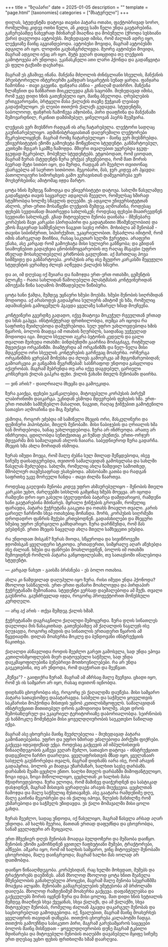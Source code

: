 +++
title = "ზღაპარი"
date = 2025-01-05
description = ""
template = "page.html"
[taxonomies]
categories = ["მხატვრული"]
+++

დილას, სტუდენტმა დატოვა თავისი პატარა ოთახი, ფაქტობრივად სორო, რომელშიც
კიდევ ოთხი წელი, ან კიდევ სამი წელი უნდა გაეტარებინა. გაჩერებამდე
ნახევრად მძინარემ მიაღწია და მობუზული (ქროდა სუსხიანი ქარი) დაელოდა
ავტობუსს. მიუხედავად იმისა, რომ ძალიან ადრე იყო, ლექციაზე მაინც
აგვიანდებოდა. ავტობუსი მოვიდა, მაგრამ ავტობუსში ადგილი არ იყო. ლოდინი
გაუხანგრძლივდა. მეორე ავტობუსი მოვიდა, მაგრამ ადგილი იქაც არ იყო. მეტს
ვეღარ დაიცდიდა თუ ლექციის გამოტოვება არ უნდოდა. უკანასკნელი ათი ლარი
ჰქონდა და გადაწყვიტა ეს ფული ტაქსიში დაეხარჯა.

მაგრამ ეს გზაშივე ინანა. მანქანა მძღოლის ძინძგლიანი სხეულის, მანქანის
პრეისტორიული ინტერიერში გამჯდარ სიგარეტის სუნად ყარდა. ფანჯარა
ჩამოსწია - თავი გაეყინა. ფანჯარა ასწია - კინაღამ დაიხრჩო. მანქანა
ზლაზვნით და ზანზარით მიიკვლევდა გზას საცობში. მიუხედავად იმისა, რომ უკვე
დიდი ხნის გათენებული იყო, მაინც ბნელოდა. ღრუბლების ერთგვაროვანი, ბრტყელი
მასა ქალაქის თავზე ჭუჭყიან ლეიბად გადაჭიმულიყო. ეს ლეიბი თითქოს ქალაქს
გუდავდა. სტუდენტმა, საბოლოოდ, ფანჯრის ჩამოწევა ამჯობინა, პირი დააფჩინა
და მანქანაში შემოვარდნილ, რკინით დამძიმებულ, ყინულოვან ჰაერს შეუშვირა.

ლექციას ვერ მიუსწრო რადგან ის არც ჩატარებულა. ლექტორი სადღაც
გაუჩინარებულიყო. ადმინისტრაციასთან დაღვრემილი ლექტორები შეკრებილიყვნენ.
მაგრამ რომც ჩატარებულიყო - მაინც ვერ მიუსწრებდა. უნივერსიტეტის ეზოში
გამოეხეტა მოწყენილი სტუდენტი. განმარტოებულ, კუთხეში მდგარ სკამზე
ჩამოჯდა. მშიერი თვალებით უყურებდა ჯგუფ-ჯგუფად შეკრებილ, მობუზულ
სტუდენტებს. ეტყობოდათ, რომ ციოდათ, მაგრამ ზურას (სტუდენტს ზურა ერქვა)
ეჩვენებოდა, რომ მათ შორის ბევრად მეტი სითბო იყო, და შურდა, რადგან არ
შეეძლო თვითონაც ესარგებლა ამ საერთო სითბოთი. მეგობარი, მას, ჯერ კიდევ არ
ჰყავდა: პათოლოგიური სიმორცხვის გამო ვერავისთან დამეგობრება ვერ
მოეხერხებინა; ამიტომაც იჯდა მარტო.

ცოტა ხნის შემდეგ წამოდგა და უნივერსიტეტი დატოვა. სახლში წასვლამდე
გადაწყვიტა თავის საყვარელ ადგილას შეევლო, რომელსაც ხშირად სტუმრობდა
ხოლმე სწავლის დღეებში. ეს ადგილი უნივერსიტეტთან ახლოს, ერთ-ერთი
მოსაწყენი ლექციის შემდეგ აღმოაჩინა, როდესაც ფეხებს სევდიანად მიათრევდა
სახლისკენ; როდესაც ფეხები მიათრევდნენ სევდიანი სახლისკენ. გზად
მიტოვებული შენობა დაინახა - მშენებარე კორპუსის შავი კარკასი (პირდაპირი
და გადატანითი მნიშვნელობით) და ეზოს მაგივრად სამშენებლო ნაგვით სავსე
ორმო. მოხიბლა ამ შენობამ - თავისი სიბინძურით, სიპირქუშით, უკაცრიელობით.
შესაძლოა იმიტომ, რომ იმის ანარეკლად მიიჩნია, რასაც საკუთარ სულში
ჭვრეტდა. არაფერი ენახა, ასე კარგად რომ გამოეხატა მისი სულიერი განწყობა;
და გზიდან სიამოვნებით გადაუხვია ცნობისმოყვარეობის თუ რაღაც მსგავსი (უფრო
ძნელად მოსახელთებელი) გრძნობის გავლენით. აქ მართლაც პოვა სიმშვიდე და
განმარტოება. კორპუსის არც ისე მყუდრო კარკასში შეყუჟული სტუდენტის ყურამდე
ძლივს აღწევდა ქალაქის ხმაური.

და აი, იმ დღესაც იქ შეიარა და ჩამოჯდა ერთ-ერთ ოთახში, ცემენტის ბლოკზე -
რათა სახლიდან წამოღებული პლასტმასის კონტეინერიდან ამოეჭამა წინა საღამოს
მომზადებული წიწიბურა.

ცოტა ხანი ჭამდა, შემდეგ უცნაური ხმები მოესმა. ხმები შენობის სიღრმიდან
მოდიოდა. აქ არასოდეს გადაჰყრია სულიერს ამიტომ ეს ხმა, რომელიც
ადამიანების გამოცემულს ჰგავდა ყველაზე საზარელ ხმად მოეჩვენა.

კონტეინერი გვერდზე გადადო, იქვე მიატოვა მოკუჭულ რვეულთან ერთად და ხმას
გაჰყვა. ინსტინქტურად ფრთხილობდა, თუმცა არ იცოდა რა საფრთხე შეიძლებოდა
დამუქრებოდა. სულ უფრო უახლოვდებოდა ხმის წყაროს, ბოლოს მიადგა იმ ოთახის
ზღურბლს, საიდანაც უეჭველად მოდიოდა იგი. მთელი სხეულით აეკრა ბეტონის
კედელს და ცალი თვალით შეიხედა ოთახში: ბინდბუნდში გაარჩია მოძაგძაგე,
რიტმულად მფეთქავი ორგანიზმი. მიაშტერდა ამ ორგანიზმს და ნელ-ნელა მისი
მდგენელი ორი სხეულის კონტურების გარჩევაც მოახერხა. ორზურგა ორგანიზმის
ყურებამ მონუსხა და ძლივს გამოერკვა ამ მდგომარეობიდან; გამოარკვია კი
განგაშის შეგრძნებამ: სასწრაფოდ უნდოდა გასცლოდა იქაურობას. მაგრამ
შებრუნდა თუ არა იქვე დაგდებულ, ცარიელი კონსერვის ქილას გაჰკრა ფეხი.
ქილის ჭახანი მთელს შენობაში დაირხა.

— ვინ არის? - დაიღრიალა მხეცმა და გამოეკიდა.

ზურა გაიქცა, ფეხები უკანკალებდა, მიტოვებული კორპუსის პირქუშ ლაბირინთში
დაიკარგა. უკნიდან ესმოდა მდევრების ფეხების ხმა. ერთ-ერთ ოთახში
სამშენებლო მასალით, ნაგვით, რაღაც ჭინჭებით გამოტენილი სათავსო აღმოაჩინა
და შიგ შეძვრა.

ესმოდა, როგორ ეძებდა იმ საშინელი მხეცის ორი, მასკულინური და ფემინური
ჰიპოსტასი, მთელს შენობაში. მისი ნაბიჯების და ღრიალის ხმა ხან შორდებოდა,
ხანაც უახლოვდებოდა. ზურა არ ინძრეოდა. არათუ არ ინძრეოდა, ცდილობდა
სუნთქვითაც კი ჩუმად ესუნთქა. ერთი-ორჯერ მდევარმა მის სამალავთან ახლოს
ჩაიარა. საბედნიეროდ ზურა გადარჩა. მხეცის ხმა ახლა შორიდან ისმოდა.

ზურას იმედი მოეცა, რომ მალე ძებნა სულ მთლად შეწყდებოდა, ისევ სიჩუმე
დაისადგურებდა, თვითონ სამალავიდან გამოსვლასა და სახლში წასვლას შეძლებდა.
სახლში, რომელიც ახლა ნამდვილ სამოთხედ, მშობლიურ თავშესაფრად ესახებოდა.
ამასობაში გათბა და რადგან საფრთხე უკვე შორეული ჩანდა - თავი ძილმა
წაართვა.

როდესაც გაეღვიძა შენობა კიდევ უფრო ახმაურებულიყო - შენობის მთელი კარკასი
უცხო, ძარღვებში სისხლის გამყინავ ხმებს მოეცვა. არ იცოდა რამდენი დრო იყო
გასული (ტელეფონის ბატარეა დამჯდარიყო), რამდენი ხანი გაეტარებინა
მძინარეს. მყრალი ჭინჭების გროვაში, რომელიც ფარავდა, პატარა ჭუჭრუტანა
გააკეთა და ოთახს მოავლო თვალი. კარის ცარიელ ჩარჩოში სხვა ოთახებიც
მოჩანდა. შორს, კორპუსის სიღრმეში დროდადრო ფანრის შუქები კრთებოდნენ.
გადაძახილები და მხეცური ხმებიც უფრო ენერგიული გამხდარიყო. ზურა
დარწმუნდა, რომ მას ეძებდნენ. ერთი მხეცის ნაცვლად ახლა მთელი სამხეცეთი
ეძებდა.

რა უნდოდათ მისგან? ზურას შიოდა, სწყუროდა და სივიწროვეში ჯდომისგან
ყველაფერი სტკიოდა. ერთადერთი, სიმყრალე აღარ აწუხებდა ისე ძალიან. ხმები
და ფანრები მოახლოვდნენ, ბოლოს იმ ოთახში შემოვიდნენ რომლის პატარა
განყოფილებაში, თუ სათავსოში იმალებოდა სტუდენტი.

— კარგად ნახეთ - გაისმა ბრძანება - ეს ბოლო ოთახია.

ახლა კი ნამდვილად დაღუპული იყო ზურა. რისი იმედი უნდა ჰქონოდა? მხოლოდ
სასწაულის. ერთ-ერთი ფანარი მოახლოვდა და პირდაპირ ჭუჭრუტანაში შემოანათა.
სტუდენტი ვერსად დაემალებოდა ამ შუქს. თვალი გაუსწორა. გაუნძრევლად იჯდა,
როგორც პროჟექტორით მონუსხული კურდღელი.

— არც აქ არის - თქვა შემდეგ ქალის ხმამ.

ჭუჭრუტანაში დაგრაგნილი ქაღალდი შემოცურდა. ზურა დღის სინათლეს დაელოდა მის
წასაკითხად. გათენებამდე ამ ქაღალდის ნაგლეჯს ისე ბღუჯავდა, როგორც იმედის
და სინათლის ერთადერთ წყაროს ამ წყვდიადში. დილას მოახერხა მოკლე და
ბუნდოვანი ინსტრუქციის წაკითხვა.

ქაღალდი ასწავლიდა როდის შეეძლო გარეთ გამოსვლა, სად უნდა ეპოვა
კეთილისმყოფლების მიერ დატოვებული საჭმელი, სად უნდა დაეკმაყოფილებინა
ბუნებრივი მოთხოვნილებები. რა არ უნდა გაეკეთებინა, თუ არ უნდოდა, რომ
დაეჭირათ და შეეწვათ.

„შეწვა"? - გაიფიქრა ზურამ. მაგრამ ამ აზრსაც მალე შეეჩვია. ცხადი იყო, რომ
ეს ის სამყარო არ იყო, რასაც თვითონ იცნობდა.

დიდხანს ცხოვრობდა ისე, როგორც ეს ქაღალდმა დაუწესა. მისი სამყარო პატარა
სათავსომდე დაპატარავდა. სასმელი და საჭმელი ყოველთვის საკმარისი მოჰქონდა
მისთვის უცნობ კეთილისმყოფელს. სამალავიდან ინსტრუქციით მითითებულ დროს
გამოდიოდა ხოლმე. ასეთ დროს შემოსაზღვრულ და უკაცრიელ ტერიტორიაზე
დაბორიალობდა. სეირნობის ეს ხანმოკლე მომენტები მისი ყოველდღიურობის
საუკეთესო ნაწილად იქცა.

მაგრამ ასე ცხოვრება მაინც შეუძლებელია - მიუხედავად პატარა
გამონათებებისა. უფრო და უფრო ხშირად ეძალებოდა პირქუში ფიქრები. გაქცევა
იდეაფიქსად ექცა. როდესაც გაქცევის ამ იმპულსისთვის წინააღმდეგობის გაწევა
ვეღარ შეძლო, სათავსო დატოვა - ინსტრუქციით დადგენილი ჩარჩო დაარღვია.
ყველაფრისთვის მზად იყო, ყველანაირ სასჯელს გაუსწორებდა თვალს, მაგრამ
დიდხანს იარა ისე, რომ არავინ გადაჰყრია, ბოლოს კი მიადგა უზარმაზარ,
ხალხით სავსე დარბაზს. დარბაზის შუაში ცეცხლი ენთო. ხალხი მთელს დარბაზში
მიმოფანტულიყო, ზოგი იდგა, ზოგი მიწოლილიყო, ცეცხლთან კი ხალხის მასა
მჭიდროვდებოდა. ზურა ელოდა, რომ მაშინვე დაიჭერდნენ და სასტიკად დასჯიდნენ,
მაგრამ მისთვის ყურადღება არავის მიუქცევია. ცეცხლთან ჩამოჯდა და მალე
საჭმელიც შესთავაზეს. ასე გაატარა რამდენიმე დღე, მალე გაიჩინა მეგობრები
და ის ქალიც იპოვა, წლების მანძილზე რომ ეხმარებოდა და საჭმელს უზიდავდა.
ეს ქალი მომავალში მისი ცოლი გახდა.

ზურას შეეძლო, სადაც უნდოდა, იქ წასულიყო, მაგრამ წასვლა არსად აღარ
უნდოდა. ამ ხალხს შეერია, მათთან ერთად დაფუძნდა და ცხოვრობდა, სანამ
ყველაფერი არ შეიცვალა.

ერთ მშვენიერ დღეს შენობას მოადგა ბულდოზერი და მუშაობა დაიწყო. შენობის
ეზოში გამოჩნდნენ ყვითელ ჩაფხუტიანი მუშები, ტრაქტორები, ამწეები. აშკარა
იყო, რომ იმ ხალხის სამყარო, ვინც მიტოვებულ შენობაში ცხოვრობდა, მალე
დაინგრეოდა; მაგრამ ხალხი მას იოლად არ დათმობდა.

დაიწყო წინააღმდეგობა. კორპუსიდან, რაც ხელში მოხვდათ, მუშებს და
ტრაქტორებს დაუშინეს. ამან მხოლოდ მხოლოდ ცოტა ხნით შეანელა მშენებლობის
განახლებული პროცესი, მაგრამ მალე შენობა სპეცრაზმმა მოაქცია ალყაში.
შენობაში გამაგრებულების უმეტესობა ამ ბრძოლაში დაიღუპა. მხოლოდ რამდენიმემ
მოახერხა გაქცევა. დაფანტულებსა და გაქცეულებს შორის იყვნენ ზურა და მისი
ცოლიც. მათ დიდი ხნის ხეტიალის შემდეგ მიაღწიეს სხვა ქვეყანას, სხვა
ქალაქს, და ამ ქალაქში, სხვა მიტოვებულ შენობას, რომელიც ძალიან ჰგავდა
დაკარგულ შენობას და საცხოვრებლად გამოდგებოდა. იქ, წვალებით, მაგრამ მაინც
მოახერხეს ყველაფრის თავიდან დაწყება. თითქოს ცხოვრება კალაპოტში ჩადგა.
თითქოს გამოუჩნდა სასიკეთო პირი, მაგრამ გარესამყაროს საცეცები ბოლოს მაინც
მისწვდათ - ყოველდღიურობის დუნე მაგრამ ტკბილი მდინარება და მიტოვებული
შენობის თაღებში დავანებული მყიფე სიჩუმე ერთ დღესაც უცხო ფეხის ფრთხილმა
ხმამ დაარღვია.
